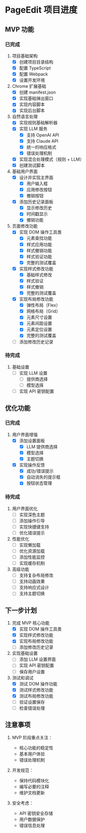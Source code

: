 # PageEdit 项目进度

## MVP 功能

### 已完成
1. 项目基础架构
   - [x] 创建项目目录结构
   - [x] 配置 TypeScript
   - [x] 配置 Webpack
   - [x] 设置开发环境

2. Chrome 扩展基础
   - [x] 创建 manifest.json
   - [x] 实现基础弹出窗口
   - [x] 实现内容脚本
   - [x] 实现后台脚本

3. 自然语言处理
   - [x] 实现规则基础解析器
   - [x] 实现 LLM 服务
     - [x] 支持 OpenAI API
     - [x] 支持 Claude API
     - [x] 统一的响应格式
     - [x] 错误处理机制
   - [x] 实现混合处理模式（规则 + LLM）
   - [x] 创建测试脚本

4. 基础用户界面
   - [x] 设计并实现主界面
     - [x] 用户输入框
     - [x] 应用修改按钮
     - [x] 撤销按钮
   - [x] 添加历史记录面板
     - [x] 显示修改历史
     - [x] 时间戳显示
     - [x] 撤销功能

5. 页面修改功能
   - [x] 实现 DOM 操作工具类
     - [x] 元素查找功能
     - [x] 样式应用功能
     - [x] 样式撤销功能
     - [x] 样式验证功能
     - [x] 完整的测试覆盖
   - [x] 实现样式修改功能
     - [x] 基础样式修改
     - [x] 样式验证
     - [x] 样式撤销
     - [x] 完整的测试覆盖
   - [x] 实现布局修改功能
     - [x] 弹性布局（Flex）
     - [x] 网格布局（Grid）
     - [x] 元素尺寸设置
     - [x] 元素间距设置
     - [x] 元素定位设置
     - [x] 完整的测试覆盖
   - [ ] 添加修改历史记录

### 待完成
1. 基础设置
   - [ ] 实现 LLM 设置
     - [ ] 提供商选择
     - [ ] 模型选择
   - [ ] 实现 API 密钥配置

## 优化功能

### 已完成
1. 用户界面增强
   - [x] 添加设置面板
     - [x] LLM 提供商选择
     - [x] 模型选择
     - [x] 主题切换
   - [x] 实现操作反馈
     - [x] 成功/错误提示
     - [x] 自动消失的提示框
     - [x] 按钮状态管理

### 待完成
1. 用户界面优化
   - [ ] 实现深色主题
   - [ ] 添加操作引导
   - [ ] 实现快捷键支持
   - [ ] 优化错误提示

2. 性能优化
   - [ ] 实现懒加载
   - [ ] 优化资源加载
   - [ ] 添加性能监控
   - [ ] 实现缓存机制

3. 高级功能
   - [ ] 支持复杂布局修改
   - [ ] 支持动画效果
   - [ ] 支持响应式设计
   - [ ] 支持主题切换

## 下一步计划

1. 完成 MVP 核心功能
   - [x] 实现 DOM 操作工具类
   - [x] 实现样式修改功能
   - [x] 实现布局修改功能
   - [ ] 添加修改历史记录

2. 实现基础设置
   - [ ] 添加 LLM 设置界面
   - [ ] 实现 API 密钥配置
   - [ ] 保存用户设置

3. 测试和调试
   - [x] 测试 DOM 操作功能
   - [x] 测试样式修改功能
   - [x] 测试布局修改功能
   - [ ] 验证设置保存
   - [ ] 检查错误处理

## 注意事项

1. MVP 阶段重点关注：
   - 核心功能的稳定性
   - 基本用户体验
   - 错误处理机制

2. 开发规范：
   - 保持代码模块化
   - 编写必要的注释
   - 维护文档更新

3. 安全考虑：
   - API 密钥安全存储
   - 用户数据保护
   - 错误信息处理 